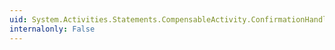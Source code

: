 ```yaml
---
uid: System.Activities.Statements.CompensableActivity.ConfirmationHandler
internalonly: False
---
```

